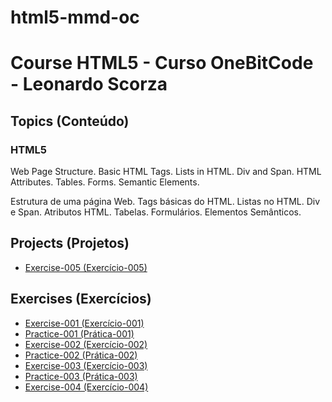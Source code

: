 # html5-mmd-oc

<h1>Course HTML5 - Curso OneBitCode - Leonardo Scorza</h1>

<h2>Topics (Conteúdo)</h2>

<h3>HTML5</h3>

<p>Web Page Structure. Basic HTML Tags. Lists in HTML. Div and Span. HTML Attributes. Tables. Forms. Semantic Elements.</p>

<p>Estrutura de uma página Web. Tags básicas do HTML. Listas no HTML. Div e Span. Atributos HTML. Tabelas. Formulários. Elementos Semânticos.</p>

<h2>Projects (Projetos)</h2>

<ul>
<li><a href="https://mayramduarte.github.io/html5-mmd-oc/24-exercicio-criando-um-site-completo/ex005" target="_blank">Exercise-005 (Exercício-005)</a></li>
</ul>

<h2>Exercises (Exercícios)</h2>

<ul>
<li><a href="https://mayramduarte.github.io/html5-mmd-oc/6-exercicio-criando-uma-lista/ex001" target="_blank">Exercise-001 (Exercício-001)</a></li>
<li><a href="https://mayramduarte.github.io/html5-mmd-oc/8-organizando-nosso-codigo-com-divs-e-span/pr001" target="_blank">Practice-001 (Prática-001)</a></li>
<li><a href="https://mayramduarte.github.io/html5-mmd-oc/10-exercicio-guia-de-galaxias/ex002" target="_blank">Exercise-002 (Exercício-002)</a></li>
<li><a href="https://mayramduarte.github.io/html5-mmd-oc/12-criando-tabelas/pr002" target="_blank">Practice-002 (Prática-002)</a></li>
<li><a href="https://mayramduarte.github.io/html5-mmd-oc/13-criando-sua-primeira-tabela/ex003" target="_blank">Exercise-003 (Exercício-003)</a></li>
<li><a href="https://mayramduarte.github.io/html5-mmd-oc/14-criando-um-form-para-pesquisar-no-google/pr003" target="_blank">Practice-003 (Prática-003)</a></li>
<li><a href="https://mayramduarte.github.io/html5-mmd-oc/18-exercicio-criando-seu-primeiro-form/ex004" target="_blank">Exercise-004 (Exercício-004)</a></li>
</ul>
